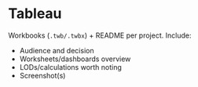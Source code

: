 # Tableau

Workbooks (`.twb/.twbx`) + README per project. Include:
- Audience and decision
- Worksheets/dashboards overview
- LODs/calculations worth noting
- Screenshot(s)
